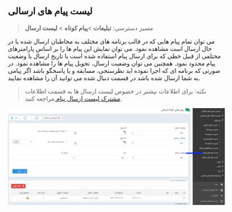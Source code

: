 ﻿## لیست پیام های ارسالی

> مسیر دسترسی:  **تبلیغات** >**پیام کوتاه** > **لیست ارسال**

می توان تمام پیام هایی که در قالب برنامه های مختلف به مخاطبان ارسال شده یا در حال ارسال است مشاهده نمود. می توان نمایش این پیام ها را بر اساس پارامترهای مختلفی از قبیل خطی که برای ارسال پیام استفاده شده است یا تاریخ ارسال یا وضعیت پیام محدود نمود. همچنین می توان وضعیت ارسال، تحویل پیام ها را مشاهده نمود. در صورتی که برنامه ای که اجرا نموده اید نظرسنجی، مسابقه و یا پاسخگو باشد اگر پیامی به شما ارسال شده باشد در قسمت دنبال شده می توانید آن را مشاهده نمایید.

> نکته: برای اطلاعات بیشتر در خصوص لیست ارسال ها به قسمت اطلاعات [مشترک لیست ارسال پیام ](https://github.com/1stco/PayamGostarDocs/blob/master/help%202.5.4/Marketing/moshtarak-abzar/moshtarak-abzar.md)مراجعه کنید.



![](advertising-smssendinglist.png)


